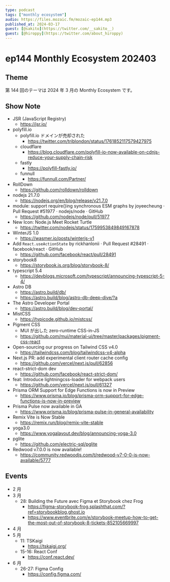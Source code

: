 ```yaml
---
type: podcast
tags: ["monthly ecosystem"]
audio: https://files.mozaic.fm/mozaic-ep144.mp3
published_at: 2024-03-17
guest: [@sakito](https://twitter.com/__sakito__)
guest: [@hiroppy](https://twitter.com/about_hiroppy)
---
```


# ep144 Monthly Ecosystem 202403

## Theme

第 144 回のテーマは 2024 年 3 月の Monthly Ecosystem です。


## Show Note

- JSR (JavaScript Registry)
  - https://jsr.io/
- polyfill.io
  - polyfill.io ドメインが売却された
    - https://twitter.com/triblondon/status/1761852117579427975
  - cloudflare
    - https://blog.cloudflare.com/polyfill-io-now-available-on-cdnjs-reduce-your-supply-chain-risk
  - fastly
    - https://polyfill-fastly.io/
  - funnull
    - https://funnull.com/Partner/
- RollDown
  - https://github.com/rolldown/rolldown
- nodejs 21.7.0
  - https://nodejs.org/en/blog/release/v21.7.0
- module: support require()ing synchronous ESM graphs by joyeecheung · Pull Request #51977 · nodejs/node · GitHub
  - https://github.com/nodejs/node/pull/51977
- New Icon: Node.js Meet Rocket Turtle
  - https://twitter.com/nodejs/status/1759953849849167878
- WinterJS 1.0
  - https://wasmer.io/posts/winterjs-v1
- Add `React.useActionState` by rickhanlonii · Pull Request #28491 · facebook/react · GitHub
  - https://github.com/facebook/react/pull/28491
- storybook8
  - https://storybook.js.org/blog/storybook-8/
- typescript 5.4
  - https://devblogs.microsoft.com/typescript/announcing-typescript-5-4/
- Astro DB
  - https://astro.build/db/
  - https://astro.build/blog/astro-db-deep-dive/?a
- The Astro Developer Portal
  - https://astro.build/blog/dev-portal/
- MistCSS
  - https://typicode.github.io/mistcss/
- Pigment CSS
  - MUI が出した zero-runtime CSS-in-JS
  - https://github.com/mui/material-ui/tree/master/packages/pigment-css-react
- Open-sourcing our progress on Tailwind CSS v4.0
  - https://tailwindcss.com/blog/tailwindcss-v4-alpha
- Next.js PR: add experimental client router cache config
  - https://github.com/vercel/next.js/pull/62856
- react-strict-dom dev
  - https://github.com/facebook/react-strict-dom/
- feat: Introduce lightningcss-loader for webpack users
  - https://github.com/vercel/next.js/pull/61327
- Prisma ORM Support for Edge Functions is now in Preview
  - https://www.prisma.io/blog/prisma-orm-support-for-edge-functions-is-now-in-preview
- Prisma Pulse now available in GA
  - https://www.prisma.io/blog/prisma-pulse-in-general-availability
- Remix Vite is Now Stable
  - https://remix.run/blog/remix-vite-stable
- yoga3.0
  - https://www.yogalayout.dev/blog/announcing-yoga-3.0
- pglite
  - https://github.com/electric-sql/pglite
- Redwood v7.0.0 is now available!
  - https://community.redwoodjs.com/t/redwood-v7-0-0-is-now-available/5777


## Events

- 2 月
- 3 月
  - 28: Building the Future avec Figma et Storybook chez Frog
    - https://figma-storybook-frog.splashthat.com/?ref=storybookblog.ghost.io
    - https://www.eventbrite.com/e/storybook-meetup-how-to-get-the-most-out-of-storybook-8-tickets-852105669997
- 4 月
- 5 月
  - 11: TSKaigi
    - https://tskaigi.org/
  - 15-16: React Conf
    - https://conf.react.dev/
- 6 月
  - 26-27: Figma Config
    - https://config.figma.com/